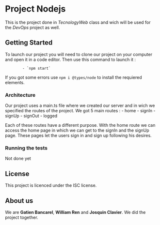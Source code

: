# Project Nodejs
This is the project done in *TecnologyWeb* class and wich will be used for the *DevOps* project as well.


## Getting Started

To launch our project you will need to clone our project on your computer and open it in a code editor. Then use this command to launch it :

            - `npm start`

If you got some errors use `npm i @types/node` to install the requiered elements.
### Architecture

Our project uses a main.ts file where we created our server and in wich we specified the routes of the project. We got 5 main routes : 
                                - home 
                                - signIn
                                - signUp
                                - signOut
                                - logged
                             

Each of these routes have a different purpose.
With the home route we can access the home page in which we can get to the signIn and the signUp page. These pages let the users sign in and sign up following his desires. 

### Running the tests

Not done yet

## License 

This project is licenced under the ISC license.

## About us 

We are **Gatien Bancarel**, **William Ren** and **Josquin Clavier**. We did the project together.
